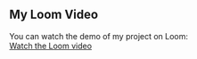 ## My Loom Video

You can watch the demo of my project on Loom:  
[Watch the Loom video](https://www.loom.com/share/7cf2f62bd5bb47e3ae888db75b2d63b3?sid=98ec6206-fd66-4626-8e9b-00e8a760ed9b)
